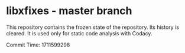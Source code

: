 # libxfixes - master branch

This repository contains the frozen state of the repository.
Its history is cleared. It is used only for static code
analysis with Codacy.

Commit Time: 1711599298
